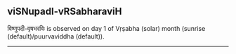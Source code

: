 ## viSNupadI-vRSabharaviH
विष्णुपदी-वृषभरविः is observed on day 1 of Vṛṣabha (solar) month (sunrise (default)/puurvaviddha (default)).



---
